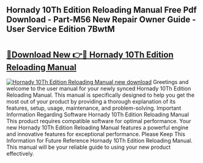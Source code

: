 ## Hornady 10Th Edition Reloading Manual Free Pdf Download - Part-M56 New Repair Owner Guide - User Service Edition 7BwtM

# <h2><a href="http://bc21329.oget.top/?id=Hornady+10Th+Edition+Reloading+Manual">🔗Download New 👉🔴 Hornady 10Th Edition Reloading Manual</a></h2>

[![Hornady 10Th Edition Reloading Manual new download](https://i.imgur.com/5g1atiW.png)](http://bc21329.oget.top/?id=Hornady+10Th+Edition+Reloading+Manual)
Greetings and welcome to the user manual for your newly synced Hornady 10Th Edition Reloading Manual. This manual is specifically designed to help you get the most out of your product by providing a thorough explanation of its features, setup, usage, maintenance, and problem-solving. Important Information Regarding Software Hornady 10Th Edition Reloading Manual This product requires compatible software for optimal performance. Your new Hornady 10Th Edition Reloading Manual features a powerful engine and innovative features for exceptional performance. Please Keep This Information for Future Reference Hornady 10Th Edition Reloading Manual. This manual will be your reliable guide to using your new product effectively.
